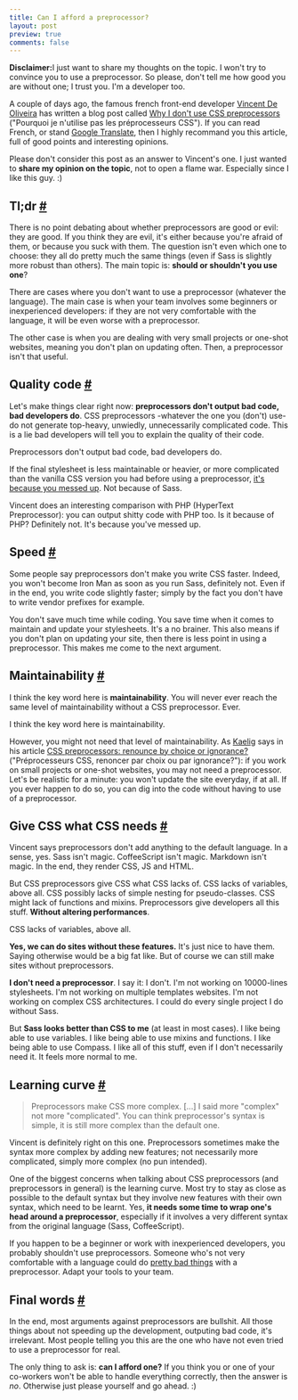 ```yaml
---
title: Can I afford a preprocessor?
layout: post
preview: true
comments: false
---
```

<section>
<p><strong>Disclaimer:</strong>I just want to share my thoughts on the topic. I won't try to convince you to use a preprocessor. So please, don't tell me how good you are without one; I trust you. I'm a developer too.</p>
<p>A couple of days ago, the famous french front-end developer <a href="https://twitter.com/iamvdo">Vincent De Oliveira</a> has written a blog post called <a href="http://blog.iamvdo.me/post/45259636008/pourquoi-je-nutilise-pas-les-preprocesseurs-css">Why I don't use CSS preprocessors</a> ("Pourquoi je n'utilise pas les préprocesseurs CSS"). If you can read French, or stand <a href="http://translate.google.fr/translate?sl=fr&tl=en&js=n&prev=_t&hl=fr&ie=UTF-8&eotf=1&u=http%3A%2F%2Fblog.iamvdo.me%2Fpost%2F45259636008%2Fpourquoi-je-nutilise-pas-les-preprocesseurs-css">Google Translate</a>, then I highly recommand you this article, full of good points and interesting opinions.</p>
<p>Please don't consider this post as an answer to Vincent's one. I just wanted to <strong>share my opinion on the topic</strong>, not to open a flame war. Especially since I like this guy. :)</p>
</section>
<section id="tldr">
<h2>Tl;dr <a href="#tldr">#</a></h2>
<p>There is no point debating about whether preprocessors are good or evil: they are good. If you think they are evil, it's either because you're afraid of them, or because you suck with them. The question isn't even which one to choose: they all do pretty much the same things (even if Sass is slightly more robust than others). The main topic is: <strong>should or shouldn't you use one</strong>?</p>
<p>There are cases where you don't want to use a preprocessor (whatever the language). The main case is when your team involves some beginners or inexperienced developers: if they are not very comfortable with the language, it will be even worse with a preprocessor.</p>
<p>The other case is when you are dealing with very small projects or one-shot websites, meaning you don't plan on updating often. Then, a preprocessor isn't that useful.</p>
</section>
</section>
<section id="quality-code">
<h2>Quality code <a href="#quality-code">#</a></h2>
<p>Let's make things clear right now: <strong>preprocessors don't output bad code, bad developers do</strong>. CSS preprocessors -whatever the one you (don't) use- do not generate top-heavy, unwiedly, unnecessarily complicated code. This is a lie bad developers will tell you to explain the quality of their code.</p>
<p class="pull-quote--right">Preprocessors don't output bad code, bad developers do.</p>
<p>If the final stylesheet is less maintainable or heavier, or more complicated than the vanilla CSS version you had before using a preprocessor, <a href="http://pastebin.com/Jy9PqFTy">it's because you messed up</a>. Not because of Sass.</p>
<p>Vincent does an interesting comparison with PHP (HyperText Preprocessor): you can output shitty code with PHP too. Is it because of PHP? Definitely not. It's because you've messed up.</p>
</section>
<section id="speed">
<h2>Speed <a href="#speed">#</a></h2>
<p>Some people say preprocessors don't make you write CSS faster. Indeed, you won't become Iron Man as soon as you run Sass, definitely not. Even if in the end, you write code slightly faster; simply by the fact you don't have to write vendor prefixes for example.</p>
<p>You don't save much time while coding. You save time when it comes to maintain and update your stylesheets. It's a no brainer. This also means if you don't plan on updating your site, then there is less point in using a preprocessor. This makes me come to the next argument.</p>
</section>
<section id="maintainability">
<h2>Maintainability <a href="#maintainability">#</a></h2>
<p>I think the key word here is <strong>maintainability</strong>. You will never ever reach the same level of maintainability without a CSS preprocessor. Ever.</p>
<p class="pull-quote--right">I think the key word here is maintainability.</p>
<p>However, you might not need that level of maintainability. As <a href="https://twitter.com/kaelig">Kaelig</a> says in his article <a href="http://blog.kaelig.fr/post/24877648508/preprocesseurs-css-renoncer-par-choix-ou-par">CSS preprocessors: renounce by choice or ignorance?</a> ("Préprocesseurs CSS, renoncer par choix ou par ignorance?"): if you work on small projects or one-shot websites, you may not need a preprocessor. Let's be realistic for a minute: you won't update the site everyday, if at all. If you ever happen to do so, you can dig into the code without having to use of a preprocessor.</p> 
</section>
<section id="needs">
<h2>Give CSS what CSS needs <a href="#needs">#</a></h2>
<p>Vincent says preprocessors don't add anything to the default language. In a sense, yes. Sass isn't magic. CoffeeScript isn't magic. Markdown isn't magic. In the end, they render CSS, JS and HTML.</p>
<p>But CSS preprocessors give CSS what CSS lacks of. CSS lacks of variables, above all. CSS possibly lacks of simple nesting for pseudo-classes. CSS might lack of functions and mixins. Preprocessors give developers all this stuff. <strong>Without altering performances</strong>.</p>
<p class="pull-quote--right">CSS lacks of variables, above all.</p>
<p><strong>Yes, we can do sites without these features.</strong> It's just nice to have them. Saying otherwise would be a big fat like. But of course we can still make sites without preprocessors.</p>
<p><strong>I don't need a preprocessor</strong>. I say it: I don't. I'm not working on 10000-lines stylesheets. I'm not working on multiple templates websites. I'm not working on complex CSS architectures. I could do every single project I do without Sass.</p>
<p>But <strong>Sass looks better than CSS to me</strong> (at least in most cases). I like being able to use variables. I like being able to use mixins and functions. I like being able to use Compass. I like all of this stuff, even if I don't necessarily need it. It feels more normal to me.</p>
<section id="learning-curve">
<h2>Learning curve <a href="#learning-curve">#</a></h2>
<blockquote><p>Preprocessors make CSS more complex. [...] I said more "complex" not more "complicated". You can think preprocessor's syntax is simple, it is still more complex than the default one.</p></blockquote>
<p>Vincent is definitely right on this one. Preprocessors sometimes make the syntax more complex by adding new features; not necessarily more complicated, simply more complex (no pun intended).</p>
<p>One of the biggest concerns when talking about CSS preprocessors (and preprocessors in general) is the learning curve. Most try to stay as close as possible to the default syntax but they involve new features with their own syntax, which need to be learnt. Yes, <strong>it needs some time to wrap one's head around a preprocessor</strong>, especially if it involves a very different syntax from the original language (Sass, CoffeeScript).</p>
<p>If you happen to be a beginner or work with inexperienced developers, you probably shouldn't use preprocessors. Someone who's not very comfortable with a language could do <a href="http://pastebin.com/Jy9PqFTy">pretty bad things</a> with a preprocessor. Adapt your tools to your team.</p>
</section>
<section id="final-words">
<h2>Final words <a href="#final-words">#</a></h2>
<p>In the end, most arguments against preprocessors are bullshit. All those things about not speeding up the development, outputing bad code, it's irrelevant. Most people telling you this are the one who have not even tried to use a preprocessor for real.</p>
<p>The only thing to ask is: <strong>can I afford one?</strong> If you think you or one of your co-workers won't be able to handle everything correctly, then the answer is <em>no</em>. Otherwise just please yourself and go ahead. :)</p>
</section>
